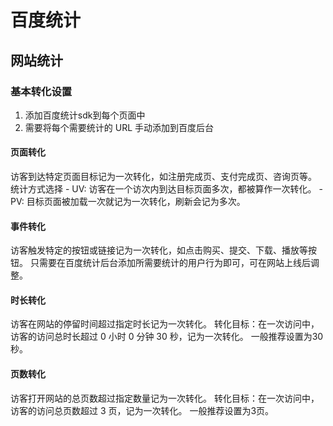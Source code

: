 # 百度统计

## 网站统计

### 基本转化设置
1. 添加百度统计sdk到每个页面中
2. 需要将每个需要统计的 URL 手动添加到百度后台 

#### 页面转化
访客到达特定页面目标记为一次转化，如注册完成页、支付完成页、咨询页等。
统计方式选择 - UV: 访客在一个访次内到达目标页面多次，都被算作一次转化。
           - PV: 目标页面被加载一次就记为一次转化，刷新会记为多次。

#### 事件转化
访客触发特定的按钮或链接记为一次转化，如点击购买、提交、下载、播放等按钮。
只需要在百度统计后台添加所需要统计的用户行为即可，可在网站上线后调整。

#### 时长转化
访客在网站的停留时间超过指定时长记为一次转化。
转化目标：在一次访问中，访客的访问总时长超过 0 小时 0 分钟 30 秒，记为一次转化。 一般推荐设置为30秒。

#### 页数转化
访客打开网站的总页数超过指定数量记为一次转化。
转化目标：在一次访问中，访客的访问总页数超过 3 页，记为一次转化。 一般推荐设置为3页。